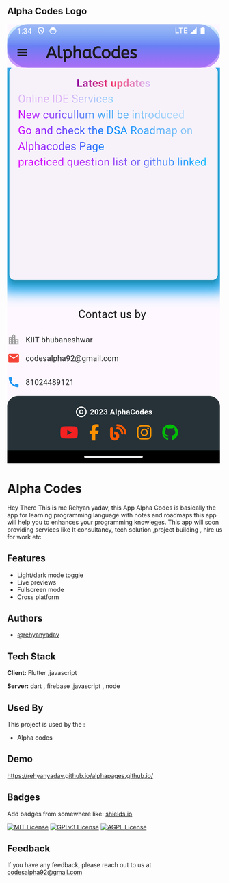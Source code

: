 
## Alpha Codes Logo

![Alpha Codes Logo](Screenshot_1715025898.png)


# Alpha Codes

Hey There This is me Rehyan yadav, this App Alpha Codes is basically the app  for
learning programming language with notes and roadmaps this app will help you to enhances your programming knowleges. This app will soon providing services like It consultancy,  tech solution ,project building , hire us for work etc 



## Features

- Light/dark mode toggle
- Live previews
- Fullscreen mode
- Cross platform


## Authors

- [@rehyanyadav](https://www.linkedin.com/in/rehyanyaduvanshi/)


## Tech Stack

**Client:** Flutter ,javascript 

**Server:** dart , firebase ,javascript , node 


## Used By

This project is used by the :

- Alpha codes 


## Demo

 https://rehyanyadav.github.io/alphapages.github.io/
## Badges

Add badges from somewhere like: [shields.io](https://shields.io/)

[![MIT License](https://img.shields.io/badge/License-MIT-green.svg)](https://choosealicense.com/licenses/mit/)
[![GPLv3 License](https://img.shields.io/badge/License-GPL%20v3-yellow.svg)](https://opensource.org/licenses/)
[![AGPL License](https://img.shields.io/badge/license-AGPL-blue.svg)](http://www.gnu.org/licenses/agpl-3.0)


## Feedback

If you have any feedback, please reach out to us at 
codesalpha92@gmail.com

